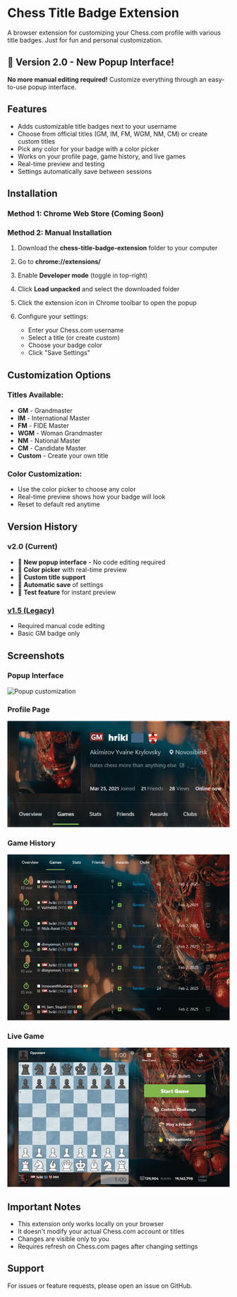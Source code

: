 # Chess Title Badge Extension

A browser extension for customizing your Chess.com profile with various title badges. Just for fun and personal customization.

## 🚀 Version 2.0 - New Popup Interface!
**No more manual editing required!** Customize everything through an easy-to-use popup interface.

## Features
- Adds customizable title badges next to your username
- Choose from official titles (GM, IM, FM, WGM, NM, CM) or create custom titles
- Pick any color for your badge with a color picker
- Works on your profile page, game history, and live games
- Real-time preview and testing
- Settings automatically save between sessions

## Installation

### Method 1: Chrome Web Store (Coming Soon)

### Method 2: Manual Installation
1. Download the **chess-title-badge-extension** folder to your computer

2. Go to **chrome://extensions/**

3. Enable **Developer mode** (toggle in top-right)

4. Click **Load unpacked** and select the downloaded folder

5. Click the extension icon in Chrome toolbar to open the popup

6. Configure your settings:
   - Enter your Chess.com username
   - Select a title (or create custom)
   - Choose your badge color
   - Click "Save Settings"

## Customization Options

### Titles Available:
- **GM** - Grandmaster
- **IM** - International Master  
- **FM** - FIDE Master
- **WGM** - Woman Grandmaster
- **NM** - National Master
- **CM** - Candidate Master
- **Custom** - Create your own title

### Color Customization:
- Use the color picker to choose any color
- Real-time preview shows how your badge will look
- Reset to default red anytime

## Version History

### v2.0 (Current)
- 🎨 **New popup interface** - No code editing required
- 🎯 **Color picker** with real-time preview
- 📝 **Custom title support**
- 💾 **Automatic save** of settings
- 🧪 **Test feature** for instant preview

### [v1.5 (Legacy)](https://github.com/hrikl/gm-badge/releases/tag/v1.5)
- Required manual code editing
- Basic GM badge only

## Screenshots

### Popup Interface
![Popup customization](screenshots/popup.png)

### Profile Page  
![Profile with custom badge](screenshots/profile.png)

### Game History
![Game history with badge](screenshots/game-history.png)

### Live Game
![Live game with badge](screenshots/live-game.png)

## Important Notes
- This extension only works locally on your browser
- It doesn't modify your actual Chess.com account or titles
- Changes are visible only to you
- Requires refresh on Chess.com pages after changing settings

## Support
For issues or feature requests, please open an issue on GitHub.
